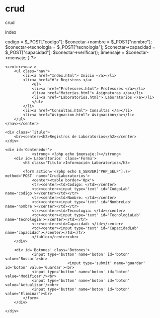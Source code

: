 crud
====

crud 

index 

<?php 
require 'Conectar.php';
require 'verificar.php';

$mensaje = NULL;
if (isset($_POST["guardar"])) {
    $conectar = new verificar;
    $conectar->codigo = $_POST["codigo"];
    $conectar->nombre = $_POST["nombre"];
    $conectar->tecnologia = $_POST["tecnologia"];
    $conectar->capacidad = $_POST["capacidad"];
    $conectar->verificar();
    $mensaje = $conectar->mensaje;
}
?>

<!DOCTYPE html>
<html>

<head>
	<meta charset='utf-8'>﻿	
	<link href="Stylo.css" rel="stylesheet" type="text/css">

    <center><nav >
        <ul class='nav'>
            <li><a href="Index.html"> Inicio </a></li>
            <li><a href="#"> Registros </a>
                <ul>
                <li><a href="Profesores.html"> Profesores </a></li>
                <li><a href="Materias.html"> Asignaturas </a></li>
                <li><a href="Laboratorios.html"> Laboratorios </a></li>
                </ul>
            </li>
            <li><a href="Consultas.html"> Consultas </a></li>
            <li><a href="Asignacion.html"> Asignación</a></li>
        </ul>
    </nav></center>	

</head>
	

<body>

	<div class='Titulo'>
		<br><center><h2>Registros de Laboratorios</h2></center>
	</div>

	<div id='Contenedor'>
                <strong> <?php echo $mensaje;?></strong>
		<div id='Laboratorios' class='Formu'>
			<h3 class='Titulo'>Información Laboratorios</h3>
                        
			<form action='<?php echo $_SERVER["PHP_SELF"];?>' method='POST' name='CrudLaboratorios'>
				<center><table border='0px'>
				<tr><center><td>Codigo: </td></center>
				<td><center><input type='text' id='CodgoLab' name='codigo'></center></td></tr>
				<tr><center><td>Nombre: </td></center>
				<td><center><input type='text' id='NombreLab' name='nombre'></center></td></tr>
				<tr><center><td>Técnologia: </td></center>
				<td><center><input type='text' id='TecnologiaLab' name='tecnologia'></center></td></tr>
				<tr><center><td>Capacidad: </td></center>
				<td><center><input type='text' id='CapacidadLab' name='capacidad'></center></td></tr>
				</table></center><br>
		</div>	

		<div id='Botones' class='Botones'>
				<input type='button' name='boton' id='boton' value='Buscar'><br>
                                <input type='submit' name='guardar' id='boton' value='Guardar'><br>
				<input type='button' name='boton' id='boton' value='Modificar'/><br>
				<input type='button' name='boton' id='boton' value='Actualizar'/><br>
				<input type='button' name='boton' id='boton' value='Eliminar'><br>
			</form>
		</div>		

	</div>

</body>

</html>
